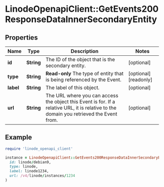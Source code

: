 # LinodeOpenapiClient::GetEvents200ResponseDataInnerSecondaryEntity

## Properties

| Name | Type | Description | Notes |
| ---- | ---- | ----------- | ----- |
| **id** | **String** | The ID of the object that is the secondary entity. | [optional] |
| **type** | **String** | __Read-only__ The type of entity that is being referenced by the Event. | [optional][readonly] |
| **label** | **String** | The label of this object. | [optional] |
| **url** | **String** | The URL where you can access the object this Event is for. If a relative URL, it is relative to the domain you retrieved the Event from. | [optional] |

## Example

```ruby
require 'linode_openapi_client'

instance = LinodeOpenapiClient::GetEvents200ResponseDataInnerSecondaryEntity.new(
  id: linode/debian9,
  type: linode,
  label: linode1234,
  url: /v4/linode/instances/1234
)
```


